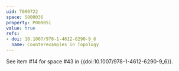 ```yaml
---
uid: T000722
space: S000036
property: P000051
value: true
refs:
- doi: 10.1007/978-1-4612-6290-9_6
  name: Counterexamples in Topology
---
```


See item #14 for space #43 in {{doi:10.1007/978-1-4612-6290-9_6}}.
